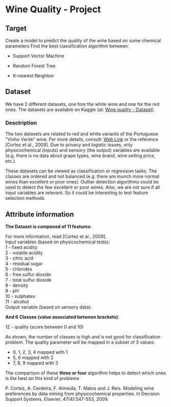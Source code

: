 # Wine Quality - Project

  

## Target
Create a model to predict the quality of the wine based on some chemical parameters 
Find the best classification algorithm between:

- Support Vector Machine

- Random Forest Tree

- K-nearest Neighbor

## Dataset
We have 2 different datasets, one fore the white wine and one for the red ones.
The datasets are available on Kaggle (at: [Wine quality - Dataset](https://archive.ics.uci.edu/ml/datasets/wine+quality)).

### Desctription

The two datasets are related to red and white variants of the Portuguese "Vinho Verde" wine. For more details, consult: [Web Link](http://www.vinhoverde.pt/en/homepage) or the reference [Cortez et al., 2009]. Due to privacy and logistic issues, only physicochemical (inputs) and sensory (the output) variables are available (e.g. there is no data about grape types, wine brand, wine selling price, etc.).  

These datasets can be viewed as classification or regression tasks. The classes are ordered and not balanced (e.g. there are munch more normal wines than excellent or poor ones). Outlier detection algorithms could be used to detect the few excellent or poor wines. Also, we are not sure if all input variables are relevant. So it could be interesting to test feature selection methods.

  

## Attribute information

**The Dataset is composed of 11 features**:

For more information, read [Cortez et al., 2009].  
Input variables (based on physicochemical tests):  
1 - fixed acidity  
2 - volatile acidity  
3 - citric acid  
4 - residual sugar  
5 - chlorides  
6 - free sulfur dioxide  
7 - total sulfur dioxide  
8 - density  
9 - pH  
10 - sulphates  
11 - alcohol  
Output variable (based on sensory data):  

**And 6 Classes (value associated between brackets)**:

12 - quality (score between 0 and 10)


As shown, the number of classes is high and is not good for classification problem. The quality parameter will be mapped in a subset of 3 values:
- 0, 1, 2, 3, 4  mapped with 1
- 5, 6 mapped with 2 
- 7, 8, 9 mapped with 3

The comparison of these **three or four** algorithm helps to detect which ones is the best on this kind of problems

P. Cortez, A. Cerdeira, F. Almeida, T. Matos and J. Reis. 
Modeling wine preferences by data mining from physicochemical properties. In Decision Support Systems, Elsevier, 47(4):547-553, 2009.